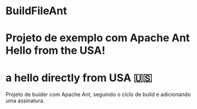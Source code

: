 # BuildFileAnt
Projeto de exemplo com Apache Ant
Hello from the USA!
=======

a hello directly from USA 🇺🇸
=======
Projeto de buider com Apache Ant, seguindo o ciclo de build e adicionando uma assinatura.

